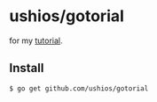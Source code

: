ushios/gotorial
================

for my [tutorial](https://dl.dropboxusercontent.com/u/2665492/wiki/index.html#!golang/./tutorial.md).

Install
--------

```
$ go get github.com/ushios/gotorial
```
